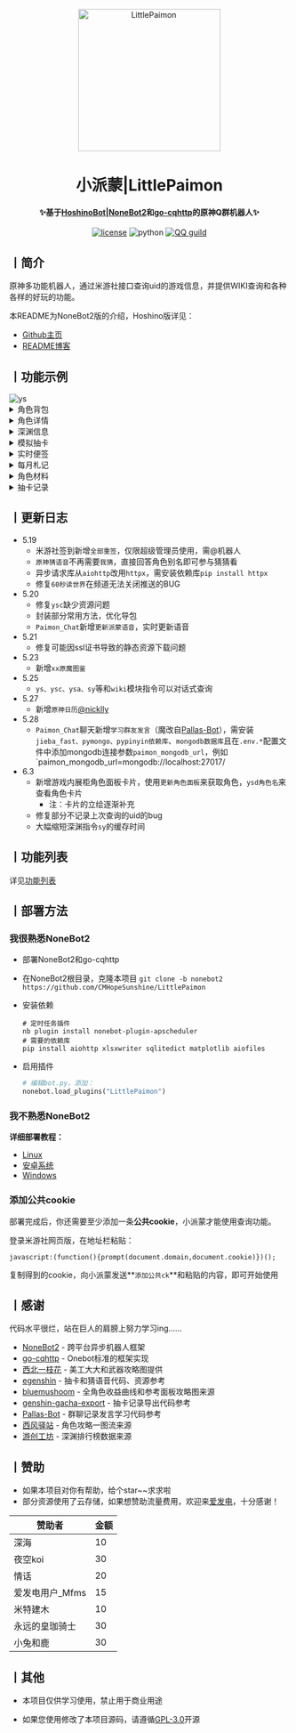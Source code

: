 <p align="center" >
  <a href="https://github.com/CMHopeSunshine/LittlePaimon/tree/nonebot2"><img src="http://static.cherishmoon.fun/LittlePaimon/readme/logo.png" width="256" height="256" alt="LittlePaimon"></a>
</p>
<h1 align="center">小派蒙|LittlePaimon</h1>
<h4 align="center">✨基于<a href="https://github.com/Ice-Cirno/HoshinoBot" target="_blank">HoshinoBot</a>|<a href="https://github.com/nonebot/nonebot2" target="_blank">NoneBot2</a>和<a href="https://github.com/Mrs4s/go-cqhttp" target="_blank">go-cqhttp</a>的原神Q群机器人✨</h4>

<p align="center">
    <a href="https://cdn.jsdelivr.net/gh/CMHopeSunshine/LittlePaimon@master/LICENSE"><img src="https://img.shields.io/github/license/CMHopeSunshine/LittlePaimon" alt="license"></a>
    <img src="https://img.shields.io/badge/Python-3.8+-yellow" alt="python">
    <a href="https://qun.qq.com/qqweb/qunpro/share?_wv=3&_wwv=128&inviteCode=MmWrI&from=246610&biz=ka"><img src="https://img.shields.io/badge/QQ频道交流-尘世闲游-green?style=flat-square" alt="QQ guild"></a>
</p>

## 丨简介

原神多功能机器人，通过米游社接口查询uid的游戏信息，并提供WIKI查询和各种各样的好玩的功能。

本README为NoneBot2版的介绍，Hoshino版详见：

+ [Github主页](https://github.com/CMHopeSunshine/LittlePaimon)
+ [README博客](https://blog.cherishmoon.fun/posts/littlepaimon-hoshino.html)

## 丨功能示例

<img src="http://static.cherishmoon.fun/LittlePaimon/readme/ys.jpg" alt="ys">

<details>
<summary>角色背包</summary>
<img src="http://static.cherishmoon.fun/LittlePaimon/readme/ysa.jpg" alt="ysa">
</details>

<details>
<summary>角色详情</summary>
<img src="http://static.cherishmoon.fun/LittlePaimon/readme/ysc.jpg" alt="ysc">
</details>

<details>
<summary>深渊信息</summary>
<img src="http://static.cherishmoon.fun/LittlePaimon/readme/sy12.jpg" alt="sy">
</details>

<details>
<summary>模拟抽卡</summary>
<img src="http://static.cherishmoon.fun/LittlePaimon/readme/十连.jpg" alt="十连">
</details>

<details>
<summary>实时便签</summary>
<img src="http://static.cherishmoon.fun/LittlePaimon/readme/ssbq.jpg" alt="ssbq">
</details>

<details>
<summary>每月札记</summary>
<img src="http://static.cherishmoon.fun/LittlePaimon/readme/myzj.jpg" alt="myzj">
</details>

<details>
<summary>角色材料</summary>
<img src="http://static.cherishmoon.fun/LittlePaimon/readme/material.png" alt="material">
</details>

<details>
<summary>抽卡记录</summary>
<img src="http://static.cherishmoon.fun/LittlePaimon/readme/gachalog.jpg" alt="gachalog">
</details>

## 丨更新日志
+ 5.19
  - 米游社签到新增`全部重签`，仅限超级管理员使用，需@机器人
  - `原神猜语音`不再需要`我猜`，直接回答角色别名即可参与猜猜看
  - 异步请求库从`aiohttp`改用`httpx`，需安装依赖库`pip install httpx`
  - 修复`60秒读世界`在频道无法关闭推送的BUG
+ 5.20
  - 修复`ysc`缺少资源问题
  - 封装部分常用方法，优化导包
  - `Paimon_Chat`新增`更新派蒙语音`，实时更新语音
+ 5.21
  - 修复可能因ssl证书导致的静态资源下载问题
+ 5.23
  - 新增`xx原魔图鉴`
+ 5.25
  - `ys、ysc、ysa、sy`等和`wiki`模块指令可以对话式查询
+ 5.27
  - 新增`原神日历`[@nicklly](https://github.com/nicklly)
+ 5.28
  - `Paimon_Chat`聊天新增`学习群友发言`（魔改自[Pallas-Bot](https://github.com/InvoluteHell/Pallas-Bot/tree/master/src/plugins/repeater)），需安装`jieba_fast、pymongo、pypinyin依赖库`、`mongodb数据库`且在`.env.*`配置文件中添加mongodb连接参数`paimon_mongodb_url`，例如`paimon_mongodb_url=mongodb://localhost:27017/
+ 6.3
  - 新增游戏内展柜角色面板卡片，使用`更新角色面板`来获取角色，`ysd角色名`来查看角色卡片
    + 注：卡片的立绘逐渐补充
  - 修复部分不记录上次查询的uid的bug
  - 大幅缩短深渊指令`sy`的缓存时间

## 丨功能列表

详见[功能列表](https://blog.cherishmoon.fun/posts/nonebot2funclist.html)

## 丨部署方法
### 我很熟悉NoneBot2

 + 部署NoneBot2和go-cqhttp

 + 在NoneBot2根目录，克隆本项目
   `git clone -b nonebot2 https://github.com/CMHopeSunshine/LittlePaimon `
   
 + 安装依赖
   ```shell
   # 定时任务插件
   nb plugin install nonebot-plugin-apscheduler
   # 需要的依赖库
   pip install aiohttp xlsxwriter sqlitedict matplotlib aiofiles
   ```
 + 启用插件
   ```python
   # 编辑bot.py，添加：
   nonebot.load_plugins("LittlePaimon")
   ```
   
### 我不熟悉NoneBot2
**详细部署教程：**

- [Linux](https://blog.cherishmoon.fun/posts/nonebot2deploy.html#linux)
- [安卓系统](https://blog.cherishmoon.fun/posts/nonebot2deploy.html#%E5%9C%A8%E5%AE%89%E5%8D%93%E6%89%8B%E6%9C%BA%E4%B8%8A%E9%83%A8%E7%BD%B2)
- [Windows](https://blog.cherishmoon.fun/posts/nonebot2deploy.html#windows)

### 添加公共cookie

部署完成后，你还需要至少添加一条**公共cookie**，小派蒙才能使用查询功能。

登录米游社网页版，在地址栏粘贴：

```
javascript:(function(){prompt(document.domain,document.cookie)})();
```

复制得到的cookie，向小派蒙发送**`添加公共ck`**和粘贴的内容，即可开始使用

## 丨感谢

代码水平很烂，站在巨人的肩膀上努力学习ing......

- [NoneBot2](https://github.com/nonebot/nonebot2) - 跨平台异步机器人框架
- [go-cqhttp](https://github.com/Mrs4s/go-cqhttp) - Onebot标准的框架实现
- [西北一枝花](https://github.com/Nwflower) - 美工大大和武器攻略图提供
- [egenshin](https://github.com/pcrbot/erinilis-modules/tree/master/egenshin) - 抽卡和猜语音代码、资源参考
- [bluemushoom](https://bbs.nga.cn/nuke.php?func=ucp&uid=62861898) - 全角色收益曲线和参考面板攻略图来源
- [genshin-gacha-export](https://github.com/sunfkny/genshin-gacha-export) - 抽卡记录导出代码参考
- [Pallas-Bot](https://github.com/InvoluteHell/Pallas-Bot/tree/master/src/plugins/repeater) - 群聊记录发言学习代码参考
- [西风驿站](https://bbs.mihoyo.com/ys/collection/307224) - 角色攻略一图流来源
- [游创工坊](https://space.bilibili.com/176858937) - 深渊排行榜数据来源

## 丨赞助
- 如果本项目对你有帮助，给个star~~求求啦
- 部分资源使用了云存储，如果想赞助流量费用，欢迎来[爱发电](https://afdian.net/@cherishmoon)，十分感谢！

| 赞助者          | 金额 |
| --------------- | ---- |
| 深海            | 10   |
| 夜空koi         | 30   |
| 情话            | 20   |
| 爱发电用户_Mfms | 15   |
| 米特建木        | 10   |
| 永远的皇珈骑士  | 30   |
| 小兔和鹿        | 30   |

## 丨其他

- 本项目仅供学习使用，禁止用于商业用途

- 如果您使用修改了本项目源码，请遵循[GPL-3.0](https://github.com/CMHopeSunshine/LittlePaimon/blob/master/LICENSE)开源
